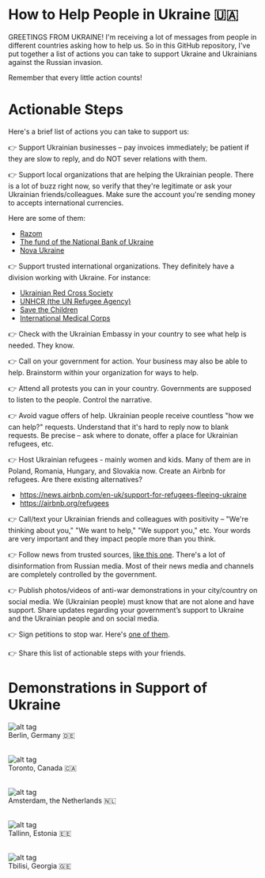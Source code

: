 # How to Help People in Ukraine 🇺🇦

GREETINGS FROM UKRAINE! 
I'm receiving a lot of messages from people in different countries asking how to help us. So in this GitHub repository, I've put together a list of actions you can take to support Ukraine and Ukrainians against the Russian invasion.

Remember that every little action counts!

# Actionable Steps

Here's a brief list of actions you can take to support us: 

👉 Support Ukrainian businesses – pay invoices immediately; be patient if they are slow to reply, and do NOT sever relations with them.

👉 Support local organizations that are helping the Ukrainian people. There is a lot of buzz right now, so verify that they're legitimate or ask your Ukrainian friends/colleagues. Make sure the account you're sending money to accepts international currencies.

Here are some of them:
- [Razom](https://razomforukraine.org)
- [The fund of the National Bank of Ukraine](https://ukraine.ua/news/donate-to-the-nbu-fund/)
- [Nova Ukraine](https://novaukraine.org/)

👉 Support trusted international organizations. They definitely have a division working with Ukraine. For instance:

- [Ukrainian Red Cross Society](https://redcross.org.ua/en/donate)
- [UNHCR (the UN Refugee Agency)](https://donate.unhcr.org/int/en/ukraine-emergency)
- [Save the Children](https://www.savethechildren.org/us/where-we-work/ukraine)
- [International Medical Corps](https://internationalmedicalcorps.org/updates/we-are-helping-people-affected-by-conflict-in-ukraine)

👉 Check with the Ukrainian Embassy in your country to see what help is needed. They know.

👉 Call on your government for action. Your business may also be able to help. Brainstorm within your organization for ways to help.

👉 Attend all protests you can in your country. Governments are supposed to listen to the people. Control the narrative.

👉 Avoid vague offers of help. Ukrainian people receive countless "how we can help?" requests. Understand that it's hard to reply now to blank requests. Be precise – ask where to donate, offer a place for Ukrainian refugees, etc.

👉 Host Ukrainian refugees - mainly women and kids. Many of them are in Poland, Romania, Hungary, and Slovakia now. Create an Airbnb for refugees. Are there existing alternatives?


- https://news.airbnb.com/en-uk/support-for-refugees-fleeing-ukraine
- https://airbnb.org/refugees

👉 Call/text your Ukrainian friends and colleagues with positivity – "We're thinking about you," "We want to help," "We support you," etc. Your words are very important and they impact people more than you think. 

👉 Follow news from trusted sources, [like this one](https://suspilne.media/211514-russia-invades-ukraine-live-updates-suspilne/). There's a lot of disinformation from Russian media. Most of their news media and channels are completely controlled by the government.

👉 Publish photos/videos of anti-war demonstrations in your city/country on social media. We (Ukrainian people) must know that are not alone and have support. Share updates regarding your government’s support to Ukraine and the Ukrainian people and on social media.

👉 Sign petitions to stop war. Here's [one of them](https://www.openpetition.eu/petition/online/people-around-the-world-ask-nato-to-close-the-airspace-over-ukraine).

👉 Share this list of actionable steps with your friends.

# Demonstrations in Support of Ukraine

![alt tag](https://i.dailymail.co.uk/1s/2022/02/27/22/54714325-10557167-Thousands_gathered_in_front_of_Berlin_s_Brandenburg_Gate_on_Sund-a-180_1646000268472.jpg "Berlin")<br>Berlin, Germany 🇩🇪

<br>![alt tag](https://upload.wikimedia.org/wikipedia/commons/f/f5/Checking_out_the_pro-Ukraine_rally._%2851908557385%29.jpg "Toronto")<br>Toronto, Canada 🇨🇦

<br>![alt tag](https://dutchreview.com/wp-content/uploads/Dam-Sqaure-Protest-Ukraine-scaled-e1646035088685-696x546.jpg "Amsterdam")<br>Amsterdam, the Netherlands 🇳🇱

<br>![alt tag](https://pbs.twimg.com/media/FMiHXtaXEAQKhE2.jpg "Tallinn")<br>Tallinn, Estonia 🇪🇪

<br>![alt tag](https://s.iw.ro/gateway/g/ZmlsZVNvdXJjZT1odHRwJTNBJTJGJTJG/c3RvcmFnZTA0dHJhbnNjb2Rlci5yY3Mt/cmRzLnJvJTJGc3RvcmFnZSUyRjIwMjIl/MkYwMiUyRjI1JTJGMTQ2NzAwMV8xNDY3/MDAxX3Byb3Rlc3QtdGJpbGlzaS1mb3Rv/LXR3aXR0ZXItTWFyaWFtLUxla2lhc2h2/aWxpLmpwZyZoYXNoPWM3MDk0MGUyZWUxNzc4OTYzZTNiZGRmM2ZjNTU1MTcx.jpg "Tbilisi")<br>Tbilisi, Georgia 🇬🇪


